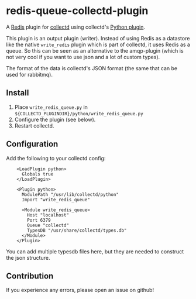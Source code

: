 redis-queue-collectd-plugin
===========================

A [Redis](http://redis.io) plugin for [collectd](http://collectd.org) using collectd's [Python plugin](http://collectd.org/documentation/manpages/collectd-python.5.shtml).

This plugin is an output plugin (writer). Instead of using Redis as a datastore like the native ```write_redis``` plugin which is part of collectd, it uses Redis as a queue. So this can be seen as an alternative to the amqp-plugin (which is not very cool if you want to use json and a lot of custom types).

The format of the data is collectd's JSON format (the same that can be used for rabbitmq).

Install
-------
 1. Place ```write_redis_queue.py``` in ```${COLLECTD_PLUGINDIR}/python/write_redis_queue.py```
 3. Configure the plugin (see below).
 4. Restart collectd.

Configuration
-------------
Add the following to your collectd config:

```
    <LoadPlugin python>
      Globals true
    </LoadPlugin>

    <Plugin python>
      ModulePath "/usr/lib/collectd/python"
      Import "write_redis_queue"

      <Module write_redis_queue>
        Host "localhost"
        Port 6379
        Queue "collectd"
        TypesDB "/usr/share/collectd/types.db"
      </Module>
    </Plugin>
```

You can add multiple typesdb files here, but they are needed to construct the json structure. 

Contribution
------------

If you experience any errors, please open an issue on github!
